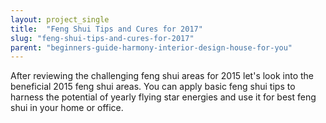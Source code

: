 ```yaml
---
layout: project_single
title:  "Feng Shui Tips and Cures for 2017"
slug: "feng-shui-tips-and-cures-for-2017"
parent: "beginners-guide-harmony-interior-design-house-for-you"
---
```

After reviewing the challenging feng shui areas for 2015 let's look into the beneficial 2015 feng shui areas. You can apply basic feng shui tips to harness the potential of yearly flying star energies and use it for best feng shui in your home or office.